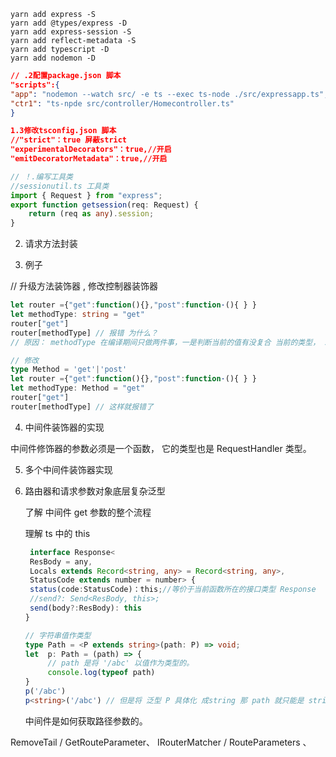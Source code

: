 ```
yarn add express -S
yarn add @types/express -D
yarn add express-session -S
yarn add reflect-metadata -S
yarn add typescript -D
yarn add nodemon -D
```

```json
// .2配置package.json 脚本
"scripts":{
"app": "nodemon --watch src/ -e ts --exec ts-node ./src/expressapp.ts",
"ctr1": "ts-npde src/controller/Homecontroller.ts"
}
```

```json
1.3修改tsconfig.json 脚本
//"strict"：true 屏蔽strict
"experimentalDecorators"：true,//开启
"emitDecoratorMetadata"：true,//开启
```

```ts
// ！.编写工具类
//sessionutil.ts 工具类
import { Request } from "express";
export function getsession(req: Request) {
	return (req as any).session;
}
```

2. 请求方法封装

3. 例子

// 升级方法装饰器 , 修改控制器装饰器

```ts
let router ={"get":function(){},"post":function·(){ } }
let methodType: string = "get"
router["get"]
router[methodType] // 报错 为什么？
// 原因： methodType 在编译期间只做两件事，一是判断当前的值有没复合 当前的类型， 二是methodType 没有类型约束时给它作类型推导。而 methodType 的值是在运行时赋值的。 因此编译期间是不知道它的值的，只知道它是string类型， 所以 用 router[methodType] 获取时报错。

// 修改
type Method = 'get'|'post'
let router ={"get":function(){},"post":function·(){ } }
let methodType: Method = "get"
router["get"]
router[methodType] // 这样就报错了
```

4. 中间件装饰器的实现

中间件修饰器的参数必须是一个函数， 它的类型也是 RequestHandler 类型。

5. 多个中间件装饰器实现

6. 路由器和请求参数对象底层复杂泛型

   了解 中间件 get 参数的整个流程

   理解 ts 中的 this

   ```ts
    interface Response<
    ResBody = any,
    Locals extends Record<string, any> = Record<string, any>,
    StatusCode extends number = number> {
    status(code:StatusCode)：this;//等价于当前函数所在的接口类型 Response
    //send?: Send<ResBody, this>;
    send(body?:ResBody): this
   }

   // 字符串值作类型
   type Path = <P extends string>(path: P) => void;
   let  p: Path = (path) => {
        // path 是将 '/abc' 以值作为类型的。
        console.log(typeof path)
   }
   p('/abc')
   p<string>('/abc') // 但是将 泛型 P 具体化 成string 那 path 就只能是 string 类型了。
   ```

   中间件是如何获取路径参数的。

RemoveTail / GetRouteParameter、 IRouterMatcher / RouteParameters 、

